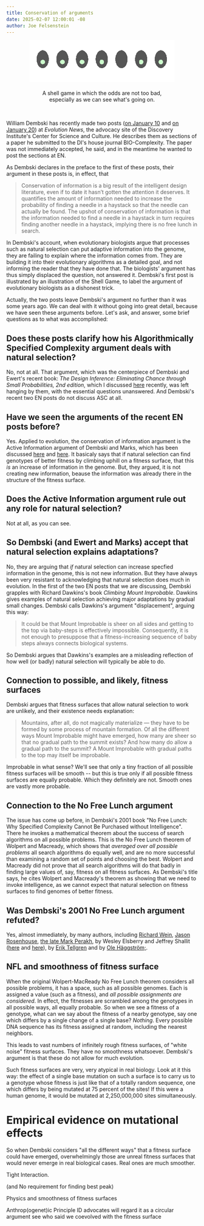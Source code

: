 ```yaml
---
title: Conservation of arguments
date: 2025-02-07 12:00:01 -08
author: Joe Felsenstein
---
```


<div align="center">
<figure><img src="/uploads/2025/Peas.png" alt="[not-too-hard Shell game]"/><figcaption><br>A shell game in which 
the odds are not too bad,<br/> especially as we can see what's going on.</figcaption></figcaption></figure>
</div>

<p>&nbsp;</p>

William Dembski has recently made two posts ([on January 10](https://evolutionnews.org/2025/01/the-displacement-fallacy-evolutions-shell-game/) and [on January 20](https://evolutionnews.org/2025/01/conservation-of-information-the-history-of-an-idea/)) at
_Evolution News_, the advocacy site of the Discovery Institute's Center for 
Science and Culture.  He describes them as sections of a paper he 
submitted to the DI's house journal BIO-Complexity.  The paper was not 
immediately accepted, he said, and in the meantime he wanted to post the
sections at EN.

As Dembski declares in the preface to the first of these posts, their argument in these posts is, in effect, that

> Conservation of information is a big result of the intelligent design literature, even if to date it hasn’t gotten the attention it deserves. It quantifies the amount of information needed to increase the probability of finding a needle in a haystack so that the needle can actually be found. The upshot of conservation of information is that the information needed to find a needle in a haystack in turn requires finding another needle in a haystack, implying there is no free lunch in search.

In Dembski's account, when evolutionary biologists argue that processes such as natural selection can put 
adaptive information into the genome, they are failing to explain where the information comes from.  They are 
building it into their evolutionary algorithms as a detailed goal, and not informing the reader that they have done that.  The biologists' argument has thus simply displaced the question, not answered it.  Dembski's first post is illustrated by an illustration of the Shell Game, to label the argument of evolutionary biologists as a dishonest trick.

Actually, the two posts leave Dembski's argument no further than it was 
some years ago.  We can deal with it without going into great detail, 
because we have seen these arguments before.  Let's ask, and answer, some brief questions as to what 
was accomplished:

<!--more-->

## Does these posts clarify how his Algorithmically Specified Complexity argument deals with natural selection? ##

No, not at all.  That argument, which was the centerpiece of Dembski and Ewert's recent book: _The Design Inference: Eliminating Chance through Small Probabilities, 2nd edition_, which I discussed [here](https://pandasthumb.org/archives/2024/11/dembskiewert2.html) recently, was left hanging by them, with 
the essential questions unanswered.  And Dembski's recent two EN posts do not discuss ASC at all.

## Have we seen the arguments of the recent EN posts before? ##

Yes.  Applied to evolution, the conservation of information argument is 
the Active Information argument of Dembski and Marks, which has been 
discussed [here](https://www.evoinfo.org/papers/2009_ConservationOfInformationInSearch.pdf) and [here](https://bio-complexity.org/ojs/index.php/main/article/download/BIO-C.2013.4/BIO-C.2013.4).  It basicaly says that 
if natural selection can find genotypes of better fitness by climbing 
uphill on a fitness surface, that this _is_ an increase of 
information in the genome.  But, they argued, it is not creating new information, 
beause the information was already there in the structure of 
the fitness surface.

## Does the Active Information argument rule out any role for natural selection? ##

Not at all, as you can see. 

## So Dembski (and Ewert and Marks) accept that natural selection explains adaptations? ##

No, they are arguing that _if_ natural selection can increase 
specfied information in the genome, this is not new 
information.  But they have always been very resistant to 
acknowledging that natural selection does much in 
evolution. In the first of the two EN posts that we 
are discussing, Dembski grapples with Richard Dawkins's 
book _Climbing Mount Improbable_.  Dawkins gives examples of 
natural selection achieving major adaptations by gradual 
small changes.  Dembski calls Dawkins's argument "displacement", 
arguing this way:

> It could be that Mount Improbable is sheer on all sides and getting to the top via baby-steps is effectively impossible. Consequently, it is not enough to presuppose that a fitness-increasing sequence of baby steps always connects biological systems.

So Dembski argues that Dawkins's examples are a misleading reflection of how 
well (or badly) natural selection will typically be able to do.

## Connection to possible, and likely, fitness surfaces ##

Dembski argues that fitness surfaces that allow natural selection to work are unlikely, and their existence needs explanation:

> Mountains, after all, do not magically materialize — they have to be formed by some process of mountain formation. Of all the different ways Mount Improbable might have emerged, how many are sheer so that no gradual path to the summit exists? And how many do allow a gradual path to the summit? A Mount Improbable with gradual paths to the top may itself be improbable.

Improbable in what sense?  We'll see that only a tiny fraction of all possible fitness surfaces 
will be smooth -- but this is true only if all possible fitness surfaces are equally probable.  Which they definitely are not.  Smooth ones are vastly more probable.

## Connection to the No Free Lunch argument ##

The issue has come up before, in Dembski's 2001 book "No Free Lunch: Why Specified Complexity Cannot Be Purchased without Intelligence".  There he invokes a mathematical theorem about the success of search algorithms on all possible problems.  This is the No Free Lunch theorem of Wolpert and Macready, which shows that _averaged over all possible problems_ all search algorithms do equally well, and are no more successful than examining a random set of points and choosing the best.   Wolpert and Macready did not prove that all search algorithms will do that badly in finding large values of, say, fitness on all fitness surfaces.  As Dembski's title says, he cites Wolpert and Macready's theorem as showing that we need to invoke intelligence, as we cannot expect that natural selection on fitness surfaces to find genomes of better fitness.

## Was Dembski's 2001 No Free Lunch argument refuted? ##

Yes, almost immediately, by many authors, including [Richard Wein](http://www.talkorigins.org/design/faqs/nfl/), [Jason Rosenhouse](http://educ.jmu.edu/~rosenhjd/dembski.pdf), [the late Mark Perakh](https://pdfs.semanticscholar.org/7429/ef6c62a9cd544df79f0b21985c42dddf138f.pdf?_ga=2.130757519.169921541.1540934691-51823296.1540934691), by Wesley Elsberry and Jeffrey Shallit ([here](http://www.talkreason.org/articles/eandsdembski.pdf) and [here](https://link.springer.com/content/pdf/10.1007%2Fs11229-009-9542-8.pdf)), by [Erik Tellgren](https://web.archive.org/web/20071011030112mp_/http://www.talkreason.org/articles/nfl_gavrilets6.pdf) and by [Ole H&auml;ggstr&ouml;m;](https://link.springer.com/content/pdf/10.1007%2Fs10539-006-9040-z.pdf).

## NFL and smoothness of fitness surface ##

When the original Wolpert-MacReady No Free Lunch theorem considers all possible 
problems, it has a space, such as all possible genomes.  Each is assigned a 
value (such as a fitness), and _all possible assignments are considered_.  In effect, 
the fitnesses are scrambled among the genotypes in all possible ways, all equally 
probable.  So when we see a fitness of a genotype, what can we say about the 
fitness of a nearby genotype, say one which differs by a single change of a 
single base?  _Nothing_.  Every possible DNA sequence has its fitness assigned 
at random, including the nearest neighbors.

This leads to vast numbers of infinitely rough fitness surfaces, of "white noise" 
fitness surfaces. They have no 
smoothness whatsoever.  Dembski's argument is that these do not allow for 
much evolution.

Such fitness surfaces are very, very atypical in real biology.  Look at it 
this way: the effect of a single base mutation on such a surface is 
to carry us to a genotype whose fitness is just like that of a 
totally random sequence, one which differs by being mutated at 75 percent 
of the sites!   If this were a human genome, it would be mutated at 
2,250,000,000 sites simultaneously.

# Empirical evidence on mutational effects #

So when Dembski considers "all the different ways" that a fitness 
surface could have emerged, overwhelmingly those are unreal 
fitness surfaces that would never emerge in real biological cases.
Real ones are much smoother.

Tight Interaction.

(and No requirement for finding best peak)

Physics and smoothness of fitness surfaces

Anthrop(ogenet)ic Principle
   ID advocates will regard it as a circular argument
   see who said we coevolved with the fitness surface
   
   

